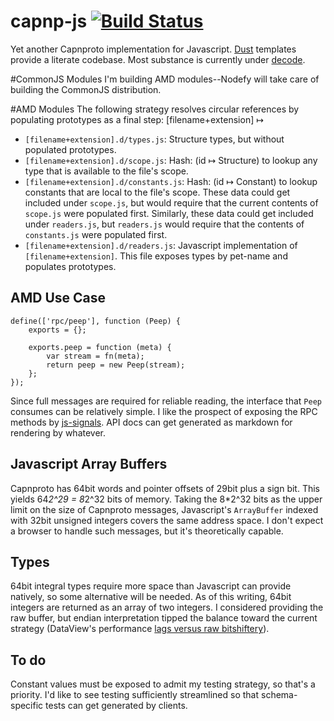 capnp-js [![Build Status](https://travis-ci.org/popham/capnp-js.svg?branch=master)](https://travis-ci.org/popham/capnp-js)
==========================================================================================================================

Yet another Capnproto implementation for Javascript.
[Dust](https://github.com/linkedin/dustjs) templates provide a literate codebase.
Most substance is currently under [decode](https://github.com/popham/capnp-js/tree/master/src/template/decode).

#CommonJS Modules
I'm building AMD modules--Nodefy will take care of building the CommonJS distribution.

#AMD Modules
The following strategy resolves circular references by populating prototypes as a final step: [filename+extension] ↦
* `[filename+extension].d/types.js`: Structure types, but without populated prototypes.
* `[filename+extension].d/scope.js`: Hash: (id ↦ Structure) to lookup any type that is available to the file's scope.
* `[filename+extension].d/constants.js`: Hash: (id ↦ Constant) to lookup constants that are local to the file's scope.
  These data could get included under `scope.js`, but would require that the current contents of `scope.js` were populated first.
  Similarly, these data could get included under `readers.js`, but `readers.js` would require that the contents of `constants.js` were populated first.
* `[filename+extension].d/readers.js`: Javascript implementation of `[filename+extension]`.
  This file exposes types by pet-name and populates prototypes.

AMD Use Case
------------
```
define(['rpc/peep'], function (Peep) {
    exports = {};

    exports.peep = function (meta) {
        var stream = fn(meta);
        return peep = new Peep(stream);
    };
});
```

Since full messages are required for reliable reading, the interface that `Peep` consumes can be relatively simple.
I like the prospect of exposing the RPC methods by [js-signals](http://millermedeiros.github.io/js-signals/).
API docs can get generated as markdown for rendering by whatever.


Javascript Array Buffers
------------------------
Capnproto has 64bit words and pointer offsets of 29bit plus a sign bit.
This yields 64*2^29 = 8*2^32 bits of memory.
Taking the 8*2^32 bits as the upper limit on the size of Capnproto messages, Javascript's `ArrayBuffer` indexed with 32bit unsigned integers covers the same address space.
I don't expect a browser to handle such messages, but it's theoretically capable.

Types
-----
64bit integral types require more space than Javascript can provide natively, so some alternative will be needed.
As of this writing, 64bit integers are returned as an array of two integers.
I considered providing the raw buffer, but endian interpretation tipped the balance toward the current strategy (DataView's performance [lags versus raw bitshiftery](http://jsperf.com/dataview-vs-typed-array-views)).


To do
-----
Constant values must be exposed to admit my testing strategy, so that's a priority.
I'd like to see testing sufficiently streamlined so that schema-specific tests can get generated by clients.

